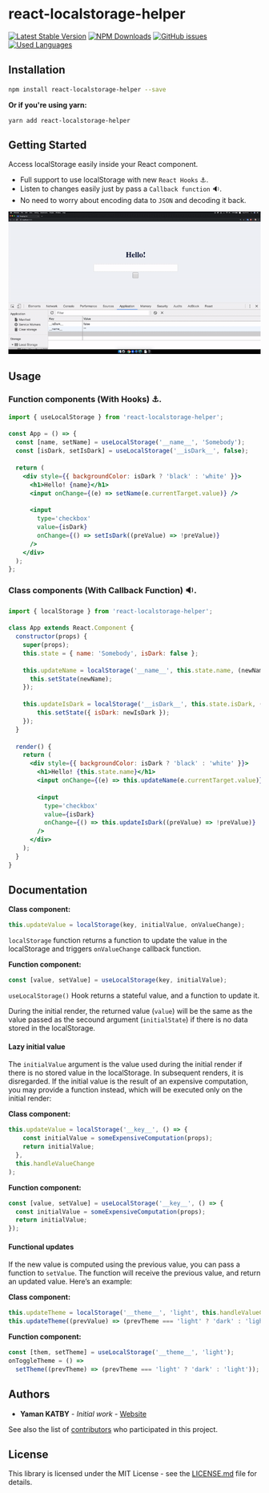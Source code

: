 # react-localstorage-helper

[![Latest Stable Version](https://img.shields.io/npm/v/react-localstorage-helper.svg)](https://www.npmjs.com/package/react-localstorage-helper)
[![NPM Downloads](https://img.shields.io/npm/dm/react-localstorage-helper.svg)](https://www.npmjs.com/package/react-localstorage-helper)
[![GitHub issues](https://img.shields.io/github/issues-raw/yamankatby/react-localstorage-helper.svg)](https://github.com/yamankatby/react-localstorage-helper/issues)
[![Used Languages](https://img.shields.io/github/languages/top/yamankatby/react-localstorage-helper.svg)](https://github.com/yamankatby/react-localstorage-helper/issues)

## Installation


```bash
npm install react-localstorage-helper --save
```
**Or if you're using yarn:**

```
yarn add react-localstorage-helper
```

## Getting Started

Access localStorage easily inside your React component.
- Full support to use localStorage with new `React Hooks` ⚓.
- Listen to changes easily just by pass a `Callback function` 🔉.
- No need to worry about encoding data to `JSON` and decoding it back.

![react-localstorage-helper Overview](https://raw.githubusercontent.com/yamankatby/react-localstorage-helper/master/overview.gif)

## Usage

### Function components (With Hooks) ⚓.

```jsx harmony
import { useLocalStorage } from 'react-localstorage-helper';

const App = () => {
  const [name, setName] = useLocalStorage('__name__', 'Somebody');
  const [isDark, setIsDark] = useLocalStorage('__isDark__', false);

  return (
    <div style={{ backgroundColor: isDark ? 'black' : 'white' }}>
      <h1>Hello! {name}</h1>
      <input onChange={(e) => setName(e.currentTarget.value)} />

      <input
        type='checkbox'
        value={isDark}
        onChange={() => setIsDark((preValue) => !preValue)}
      />
    </div>
  );
};

```

### Class components (With Callback Function) 🔉.

```jsx harmony
import { localStorage } from 'react-localstorage-helper';

class App extends React.Component {
  constructor(props) {
    super(props);
    this.state = { name: 'Somebody', isDark: false };

    this.updateName = localStorage('__name__', this.state.name, (newName) => {
      this.setState(newName);
    });

    this.updateIsDark = localStorage('__isDark__', this.state.isDark, (newIsDark) => {
        this.setState({ isDark: newIsDark });
    });
  }

  render() {
    return (
      <div style={{ backgroundColor: isDark ? 'black' : 'white' }}>
        <h1>Hello! {this.state.name}</h1>
        <input onChange={(e) => this.updateName(e.currentTarget.value)} />

        <input
          type='checkbox'
          value={isDark}
          onChange={() => this.updateIsDark((preValue) => !preValue)}
        />
      </div>
    );
  }
}

```

## Documentation

**Class component:**

```js
this.updateValue = localStorage(key, initialValue, onValueChange);
```

`localStorage` function returns a function to update the value in the localStorage and triggers `onValueChange` callback function.

**Function component:**

```js
const [value, setValue] = useLocalStorage(key, initialValue);
```

`useLocalStorage()` Hook returns a stateful value, and a function to update it.

During the initial render, the returned value (`value`) will be the same as the value passed as the secound argument (`initialState`) if there is no data stored in the localStorage.

#### Lazy initial value

The `initialValue` argument is the value used during the initial render if there is no stored value in the localStorage. In subsequent renders, it is disregarded. If the initial value is the result of an expensive computation, you may provide a function instead, which will be executed only on the initial render:

**Class component:**

```js
this.updateValue = localStorage('__key__', () => {
    const initialValue = someExpensiveComputation(props);
    return initialValue;
  },
  this.handleValueChange
);
```

**Function component:**

```js
const [value, setValue] = useLocalStorage('__key__', () => {
  const initialValue = someExpensiveComputation(props);
  return initialValue;
});
```

#### Functional updates
If the new value is computed using the previous value, you can pass a function to `setValue`. The function will receive the previous value, and return an updated value. Here’s an example:

**Class component:**

```js
this.updateTheme = localStorage('__theme__', 'light', this.handleValueChange);
this.updateTheme((prevValue) => (prevTheme === 'light' ? 'dark' : 'light'));
```

**Function component:**

```js
const [them, setTheme] = useLocalStorage('__theme__', 'light');
onToggleTheme = () =>
  setTheme((prevTheme) => (prevTheme === 'light' ? 'dark' : 'light'));
```
## Authors

* **Yaman KATBY** - *Initial work* - [Website](https://yaman.idewaxa.com/)

See also the list of [contributors](https://github.com/yamankatby/redux-immutable-helper/contributors) who participated in this project.

## License

This library is licensed under the MIT License - see the [LICENSE.md](LICENSE.md) file for details.
